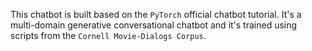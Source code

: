 This chatbot is built based on the `PyTorch` official chatbot tutorial. It's a multi-domain generative conversational chatbot and it's trained using scripts from the `Cornell Movie-Dialogs Corpus`.